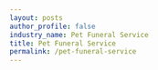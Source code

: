 ```yaml
---
layout: posts 
author_profile: false 
industry_name: Pet Funeral Service
title: Pet Funeral Service
permalink: /pet-funeral-service
---
```

